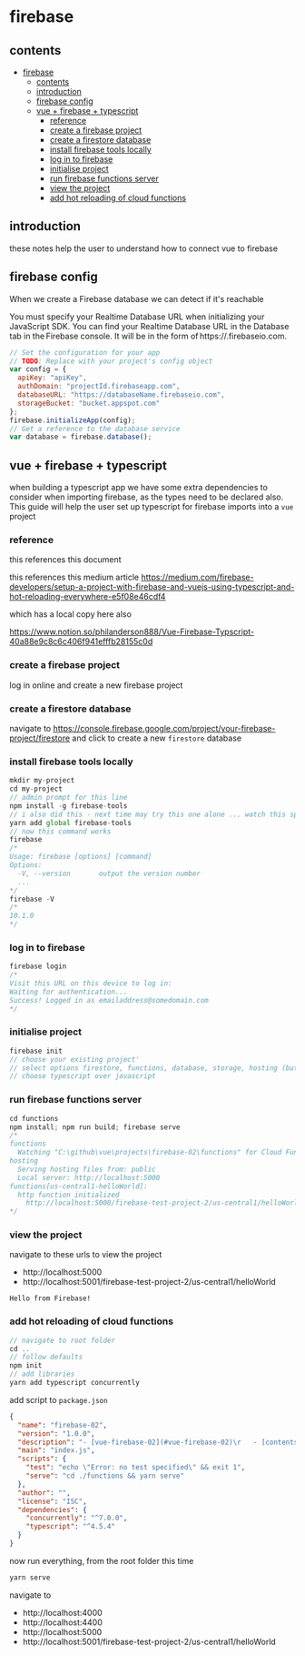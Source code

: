 # firebase

## contents

- [firebase](#firebase)
  - [contents](#contents)
  - [introduction](#introduction)
  - [firebase config](#firebase-config)
  - [vue + firebase + typescript](#vue--firebase--typescript)
    - [reference](#reference)
    - [create a firebase project](#create-a-firebase-project)
    - [create a firestore database](#create-a-firestore-database)
    - [install firebase tools locally](#install-firebase-tools-locally)
    - [log in to firebase](#log-in-to-firebase)
    - [initialise project](#initialise-project)
    - [run firebase functions server](#run-firebase-functions-server)
    - [view the project](#view-the-project)
    - [add hot reloading of cloud functions](#add-hot-reloading-of-cloud-functions)

## introduction

these notes help the user to understand how to connect vue to firebase

## firebase config

When we create a Firebase database we can detect if it's reachable 
 
You must specify your Realtime Database URL when initializing your JavaScript SDK. 
You can find your Realtime Database URL in the Database tab in the Firebase console. It will be in the form of https://<databaseName>.firebaseio.com. 

```js
// Set the configuration for your app 
// TODO: Replace with your project's config object 
var config = { 
  apiKey: "apiKey", 
  authDomain: "projectId.firebaseapp.com", 
  databaseURL: "https://databaseName.firebaseio.com", 
  storageBucket: "bucket.appspot.com" 
}; 
firebase.initializeApp(config); 
// Get a reference to the database service 
var database = firebase.database(); 
``` 
 
## vue + firebase + typescript

when building a typescript app we have some extra dependencies to consider when importing firebase, as the types need to be declared also.  This guide will help the user set up typescript for firebase imports into a `vue` project

### reference

this references this document

this references this medium article https://medium.com/firebase-developers/setup-a-project-with-firebase-and-vuejs-using-typescript-and-hot-reloading-everywhere-e5f08e46cdf4

which has a local copy here also

https://www.notion.so/philanderson888/Vue-Firebase-Typscript-40a88e9c8c6c406f941efffb28155c0d

### create a firebase project

log in online and create a new firebase project
### create a firestore database

navigate to https://console.firebase.google.com/project/your-firebase-project/firestore and click to create a new `firestore` database

### install firebase tools locally

```js
mkdir my-project
cd my-project
// admin prompt for this line
npm install -g firebase-tools
// i also did this - next time may try this one alone ... watch this space!
yarn add global firebase-tools
// now this command works
firebase
/*
Usage: firebase [options] [command]
Options:
  -V, --version       output the version number
  ...
*/
firebase -V
/*
10.1.0
*/
```

### log in to firebase

```js
firebase login
/*
Visit this URL on this device to log in:
Waiting for authentication...
Success! Logged in as emailaddress@somedomain.com
*/
```

### initialise project

```js
firebase init
// choose your existing project'
// select options firestore, functions, database, storage, hosting (but not github actions)
// choose typescript over javascript
```

### run firebase functions server

```js
cd functions
npm install; npm run build; firebase serve
/*
functions
  Watching "C:\github\vue\projects\firebase-02\functions" for Cloud Functions...
hosting
  Serving hosting files from: public
  Local server: http://localhost:5000
functions[us-central1-helloWorld]: 
  http function initialized 
    http://localhost:5000/firebase-test-project-2/us-central1/helloWorld
*/
```

### view the project

navigate to these urls to view the project

- http://localhost:5000
- http://localhost:5001/firebase-test-project-2/us-central1/helloWorld 

```
Hello from Firebase!
```

### add hot reloading of cloud functions

```js
// navigate to root folder
cd ..
// follow defaults
npm init
// add libraries
yarn add typescript concurrently
```

add script to `package.json`

```json
{
  "name": "firebase-02",
  "version": "1.0.0",
  "description": "- [vue-firebase-02](#vue-firebase-02)\r   - [contents](#contents)\r   - [introduction](#introduction)\r   - [reference](#reference)",
  "main": "index.js",
  "scripts": {
    "test": "echo \"Error: no test specified\" && exit 1",
    "serve": "cd ./functions && yarn serve"
  },
  "author": "",
  "license": "ISC",
  "dependencies": {
    "concurrently": "^7.0.0",
    "typescript": "^4.5.4"
  }
}
```

now run everything, from the root folder this time

```js
yarn serve
```
navigate to 
- http://localhost:4000
- http://localhost:4400
- http://localhost:5000
- http://localhost:5001/firebase-test-project-2/us-central1/helloWorld 



